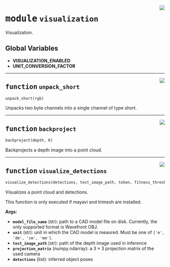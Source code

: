 <!-- markdownlint-disable -->

<a href="../vathos/visualization.py#L0"><img align="right" style="float:right;" src="https://img.shields.io/badge/-source-cccccc?style=flat-square"></a>

# <kbd>module</kbd> `visualization`
Visualization. 

**Global Variables**
---------------
- **VISUALIZATION_ENABLED**
- **UNIT_CONVERSION_FACTOR**

---

<a href="../vathos/visualization.py#L31"><img align="right" style="float:right;" src="https://img.shields.io/badge/-source-cccccc?style=flat-square"></a>

## <kbd>function</kbd> `unpack_short`

```python
unpack_short(rgb)
```

Unpacks two byte channels into a single channel of type short. 


---

<a href="../vathos/visualization.py#L36"><img align="right" style="float:right;" src="https://img.shields.io/badge/-source-cccccc?style=flat-square"></a>

## <kbd>function</kbd> `backproject`

```python
backproject(depth, K)
```

Backprojects a depth image into a point cloud. 


---

<a href="../vathos/visualization.py#L56"><img align="right" style="float:right;" src="https://img.shields.io/badge/-source-cccccc?style=flat-square"></a>

## <kbd>function</kbd> `visualize_detections`

```python
visualize_detections(detections, test_image_path, token, fitness_threshold=0.7)
```

Visualizes a point cloud and detections. 

This function is only executed if mayavi and trimesh are installed. 



**Args:**
 
 - <b>`model_file_name`</b> (str):  path to a CAD model file on disk. Currently, the only  supported format is Wavefront OBJ. 
 - <b>`unit`</b> (str):  unit in which the CAD model is meaured. Must be one of  `['m', 'dm', 'cm', 'mm']`. 
 - <b>`test_image_path`</b> (str):  path of the depth image used in inference 
 - <b>`projection_matrix`</b> (numpy.ndarray):  a $3\times 3$ projection matrix of the   used camera 
 - <b>`detections`</b> (list):  inferred object poses       


